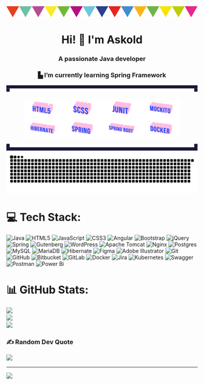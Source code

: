 <img src="assets/header.svg" alt="win"/>
<h1 align="center">Hi! 👋 I'm Askold</h1>
<h3 align="center">A passionate Java developer</h3>
<h3 align="center">▙ I’m currently learning Spring Framework</h3>

<img src="assets/header-pan1.svg" alt="pan"/>
<p align="center">
  <img src="assets/gif/html5-rose.gif" alt="html5" width="100"/>
  <img src="assets/gif/scss-rose.gif" alt="scss" width="100"/>
  <img src="assets/gif/junit-rose.gif" alt="junit" width="100"/>
  <img src="assets/gif/mockito-rose.gif" alt="mockito" width="100"/>
  <img src="assets/gif/hibernate-rose.gif" alt="hibernate" width="100"/>
  <img src="assets/gif/spring-rose.gif" alt="spring" width="100"/>
  <img src="assets/gif/spring-boot-rose.gif" alt="springboot" width="100"/>
  <img src="assets/gif/docker-rose.gif" alt="springboot" width="100"/>
</p>
<img src="assets/footer-pan.svg" alt="pan"/>

<picture>
  <source media="(prefers-color-scheme: dark)" srcset="https://raw.githubusercontent.com/adarnopyh/adarnopyh/output/github-snake-dark.svg" />
  <source media="(prefers-color-scheme: light)" srcset="https://raw.githubusercontent.com/adarnopyh/adarnopyh/output/github-snake.svg" />
  <img alt="github-snake" src="https://raw.githubusercontent.com/adarnopyh/adarnopyh/output/github-snake.svg" />
</picture>



# 💻 Tech Stack:
![Java](https://img.shields.io/badge/java-%23ED8B00.svg?style=for-the-badge&logo=openjdk&logoColor=white) ![HTML5](https://img.shields.io/badge/html5-%23E34F26.svg?style=for-the-badge&logo=html5&logoColor=white) ![JavaScript](https://img.shields.io/badge/javascript-%23323330.svg?style=for-the-badge&logo=javascript&logoColor=%23F7DF1E) ![CSS3](https://img.shields.io/badge/css3-%231572B6.svg?style=for-the-badge&logo=css3&logoColor=white) ![Angular](https://img.shields.io/badge/angular-%23DD0031.svg?style=for-the-badge&logo=angular&logoColor=white) ![Bootstrap](https://img.shields.io/badge/bootstrap-%238511FA.svg?style=for-the-badge&logo=bootstrap&logoColor=white) ![jQuery](https://img.shields.io/badge/jquery-%230769AD.svg?style=for-the-badge&logo=jquery&logoColor=white) ![Spring](https://img.shields.io/badge/spring-%236DB33F.svg?style=for-the-badge&logo=spring&logoColor=white) ![Gutenberg](https://img.shields.io/badge/gutenberg-%23077CB2.svg?style=for-the-badge&logo=gutenberg&logoColor=white) ![WordPress](https://img.shields.io/badge/WordPress-%23117AC9.svg?style=for-the-badge&logo=WordPress&logoColor=white) ![Apache Tomcat](https://img.shields.io/badge/apache%20tomcat-%23F8DC75.svg?style=for-the-badge&logo=apache-tomcat&logoColor=black) ![Nginx](https://img.shields.io/badge/nginx-%23009639.svg?style=for-the-badge&logo=nginx&logoColor=white) ![Postgres](https://img.shields.io/badge/postgres-%23316192.svg?style=for-the-badge&logo=postgresql&logoColor=white) ![MySQL](https://img.shields.io/badge/mysql-4479A1.svg?style=for-the-badge&logo=mysql&logoColor=white) ![MariaDB](https://img.shields.io/badge/MariaDB-003545?style=for-the-badge&logo=mariadb&logoColor=white) ![Hibernate](https://img.shields.io/badge/Hibernate-59666C?style=for-the-badge&logo=Hibernate&logoColor=white) ![Figma](https://img.shields.io/badge/figma-%23F24E1E.svg?style=for-the-badge&logo=figma&logoColor=white) ![Adobe Illustrator](https://img.shields.io/badge/adobe%20illustrator-%23FF9A00.svg?style=for-the-badge&logo=adobe%20illustrator&logoColor=white) ![Git](https://img.shields.io/badge/git-%23F05033.svg?style=for-the-badge&logo=git&logoColor=white) ![GitHub](https://img.shields.io/badge/github-%23121011.svg?style=for-the-badge&logo=github&logoColor=white) ![Bitbucket](https://img.shields.io/badge/bitbucket-%230047B3.svg?style=for-the-badge&logo=bitbucket&logoColor=white) ![GitLab](https://img.shields.io/badge/gitlab-%23181717.svg?style=for-the-badge&logo=gitlab&logoColor=white) ![Docker](https://img.shields.io/badge/docker-%230db7ed.svg?style=for-the-badge&logo=docker&logoColor=white) ![Jira](https://img.shields.io/badge/jira-%230A0FFF.svg?style=for-the-badge&logo=jira&logoColor=white) ![Kubernetes](https://img.shields.io/badge/kubernetes-%23326ce5.svg?style=for-the-badge&logo=kubernetes&logoColor=white) ![Swagger](https://img.shields.io/badge/-Swagger-%23Clojure?style=for-the-badge&logo=swagger&logoColor=white) ![Postman](https://img.shields.io/badge/Postman-FF6C37?style=for-the-badge&logo=postman&logoColor=white) ![Power Bi](https://img.shields.io/badge/power_bi-F2C811?style=for-the-badge&logo=powerbi&logoColor=black)
# 📊 GitHub Stats:
![](https://github-readme-stats.vercel.app/api?username=adarnopyh&theme=radical&hide_border=false&include_all_commits=false&count_private=false)<br/>
![](https://nirzak-streak-stats.vercel.app/?user=adarnopyh&theme=radical&hide_border=false)<br/>
![](https://github-readme-stats.vercel.app/api/top-langs/?username=adarnopyh&theme=radical&hide_border=false&include_all_commits=false&count_private=false&layout=compact)

### ✍️ Random Dev Quote
![](https://quotes-github-readme.vercel.app/api?type=horizontal&theme=radical)

---
[![](https://visitcount.itsvg.in/api?id=adarnopyh&icon=0&color=0)](https://visitcount.itsvg.in)

<!-- Proudly created with GPRM ( https://gprm.itsvg.in ) -->